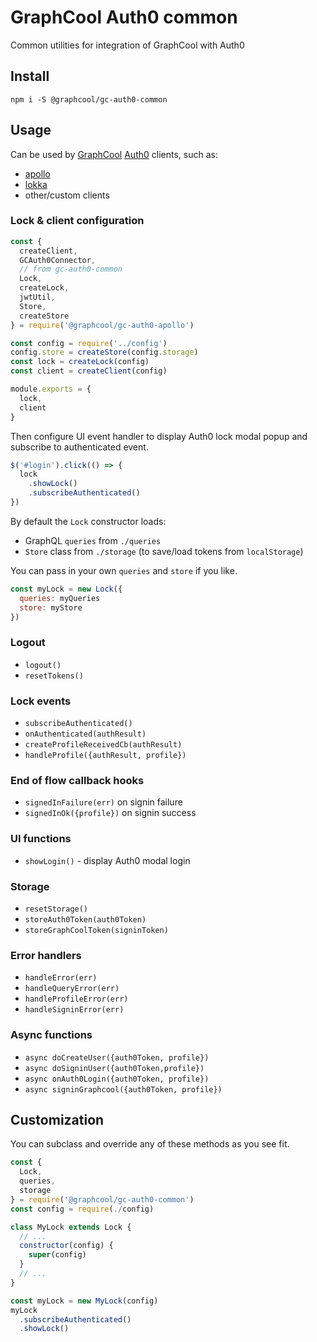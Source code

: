 # GraphCool Auth0 common

Common utilities for integration of GraphCool with Auth0

## Install

`npm i -S @graphcool/gc-auth0-common`

## Usage

Can be used by [GraphCool](https://www.graph.cool) [Auth0](https://auth0.com/) clients, such as:

- [apollo](https://github.com/apollographql)
- [lokka](https://github.com/kadirahq/lokka)
- other/custom clients

### Lock & client configuration

```js
const {
  createClient,
  GCAuth0Connector,
  // from gc-auth0-common
  Lock,
  createLock,
  jwtUtil,
  Store,
  createStore
} = require('@graphcool/gc-auth0-apollo')

const config = require('../config')
config.store = createStore(config.storage)
const lock = createLock(config)
const client = createClient(config)

module.exports = {
  lock,
  client
}
```

Then configure UI event handler to display Auth0 lock modal popup and subscribe to authenticated event.

```js
$('#login').click(() => {
  lock
    .showLock()
    .subscribeAuthenticated()
})
```

By default the `Lock` constructor loads:

- GraphQL `queries` from `./queries`
- `Store` class from `./storage` (to save/load tokens from `localStorage`)

You can pass in your own `queries` and `store` if you like.

```js
const myLock = new Lock({
  queries: myQueries
  store: myStore
})
```

### Logout

- `logout()`
- `resetTokens()`

### Lock events

- `subscribeAuthenticated()`
- `onAuthenticated(authResult)`
- `createProfileReceivedCb(authResult)`
- `handleProfile({authResult, profile})`

### End of flow callback hooks

- `signedInFailure(err)` on signin failure
- `signedInOk({profile})` on signin success

### UI functions

- `showLogin()` - display Auth0 modal login

### Storage

- `resetStorage()`
- `storeAuth0Token(auth0Token)`
- `storeGraphCoolToken(signinToken)`

### Error handlers

- `handleError(err)`
- `handleQueryError(err)`
- `handleProfileError(err)`
- `handleSigninError(err)`

### Async functions

- `async doCreateUser({auth0Token, profile})`
- `async doSigninUser({auth0Token,profile})`
- `async onAuth0Login({auth0Token, profile})`
- `async signinGraphcool({auth0Token, profile})`

## Customization

You can subclass and override any of these methods as you see fit.

```js
const {
  Lock,
  queries,
  storage
} = require('@graphcool/gc-auth0-common')
const config = require(./config)

class MyLock extends Lock {
  // ...
  constructor(config) {
    super(config)
  }
  // ...
}

const myLock = new MyLock(config)
myLock
  .subscribeAuthenticated()
  .showLock()
```

